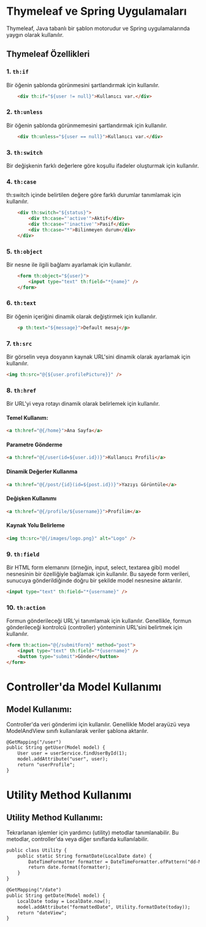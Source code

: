 # Thymeleaf ve Spring Uygulamaları

Thymeleaf, Java tabanlı bir şablon motorudur ve Spring uygulamalarında yaygın olarak kullanılır. 

## Thymeleaf Özellikleri

### 1. `th:if`
Bir öğenin şablonda görünmesini şartlandırmak için kullanılır.
```html
    <div th:if="${user != null}">Kullanıcı var.</div>
```

### 2. `th:unless`
Bir öğenin şablonda görünmemesini şartlandırmak için kullanılır.
```html
    <div th:unless="${user == null}">Kullanıcı var.</div>
```

### 3. `th:switch`
Bir değişkenin farklı değerlere göre koşullu ifadeler oluşturmak için kullanılır.

### 4. `th:case`
th:switch içinde belirtilen değere göre farklı durumlar tanımlamak için kullanılır.
```html
    <div th:switch="${status}">
        <div th:case="'active'">Aktif</div>
        <div th:case="'inactive'">Pasif</div>
        <div th:case="*">Bilinmeyen durum</div>
    </div>
```

### 5. `th:object`
Bir nesne ile ilgili bağlamı ayarlamak için kullanılır.
```html
    <form th:object="${user}">
        <input type="text" th:field="*{name}" />
    </form>
```

### 6. `th:text`
Bir öğenin içeriğini dinamik olarak değiştirmek için kullanılır.
```html
    <p th:text="${message}">Default mesaj</p>
```

### 7. `th:src`
Bir görselin veya dosyanın kaynak URL'sini dinamik olarak ayarlamak için kullanılır.
```html
<img th:src="@{${user.profilePicture}}" />
```

### 8. `th:href`
Bir URL'yi veya rotayı dinamik olarak belirlemek için kullanılır.

#### Temel Kullanım:
```html
<a th:href="@{/home}">Ana Sayfa</a>
```

#### Parametre Gönderme
```html
<a th:href="@{/user(id=${user.id})}">Kullanıcı Profili</a>
```

#### Dinamik Değerler Kullanma
```html
<a th:href="@{/post/{id}(id=${post.id})}">Yazıyı Görüntüle</a>
```

#### Değişken Kullanımı
```html
<a th:href="@{/profile/${username}}">Profilim</a>
```

#### Kaynak Yolu Belirleme
```html
<img th:src="@{/images/logo.png}" alt="Logo" />
```

### 9. `th:field`
Bir HTML form elemanını (örneğin, input, select, textarea gibi) model nesnesinin bir özelliğiyle bağlamak için kullanılır. Bu sayede form verileri, sunucuya gönderildiğinde doğru bir şekilde model nesnesine aktarılır.
```html
<input type="text" th:field="*{username}" />
```

### 10. `th:action`
Formun gönderileceği URL’yi tanımlamak için kullanılır. Genellikle, formun gönderileceği kontrolcü (controller) yönteminin URL'sini belirtmek için kullanılır.
```html
<form th:action="@{/submitForm}" method="post">
    <input type="text" th:field="*{username}" />
    <button type="submit">Gönder</button>
</form>
```

# Controller'da Model Kullanımı

## Model Kullanımı:
Controller'da veri gönderimi için kullanılır. Genellikle Model arayüzü veya ModelAndView sınıfı kullanılarak veriler şablona aktarılır.
```html
@GetMapping("/user")
public String getUser(Model model) {
	User user = userService.findUserById(1);
	model.addAttribute("user", user);
	return "userProfile";
}
```

# Utility Method Kullanımı

## Utility Method Kullanımı:
Tekrarlanan işlemler için yardımcı (utility) metodlar tanımlanabilir. Bu metodlar, controller'da veya diğer sınıflarda kullanılabilir.
```html
public class Utility {
    public static String formatDate(LocalDate date) {
        DateTimeFormatter formatter = DateTimeFormatter.ofPattern("dd-MM-yyyy");
        return date.format(formatter);
    }
}

@GetMapping("/date")
public String getDate(Model model) {
    LocalDate today = LocalDate.now();
    model.addAttribute("formattedDate", Utility.formatDate(today));
    return "dateView";
}
```